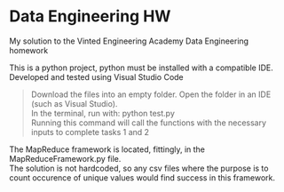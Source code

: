 # Data Engineering HW
My solution to the Vinted Engineering Academy Data Engineering homework   

This is a python project, python must be installed with a compatible IDE.
Developed and tested using Visual Studio Code  

>Download the files into an empty folder. Open the folder in an IDE (such as Visual Studio).   
In the terminal, run with:
python test.py   
Running this command will call the functions with the necessary inputs to complete tasks 1 and 2   

The MapReduce framework is located, fittingly, in the MapReduceFramework.py file.  
The solution is not hardcoded, so any csv files where the purpose is to count occurence of unique values would find success in this framework. 
